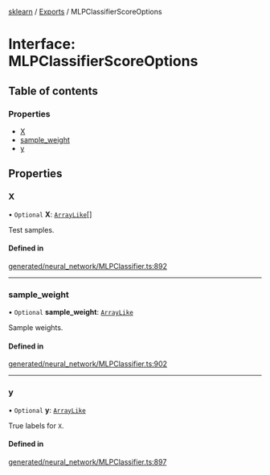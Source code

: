 [sklearn](../readme.md) / [Exports](../modules.md) / MLPClassifierScoreOptions

# Interface: MLPClassifierScoreOptions

## Table of contents

### Properties

- [X](MLPClassifierScoreOptions.md#x)
- [sample\_weight](MLPClassifierScoreOptions.md#sample_weight)
- [y](MLPClassifierScoreOptions.md#y)

## Properties

### X

• `Optional` **X**: [`ArrayLike`](../modules.md#arraylike)[]

Test samples.

#### Defined in

[generated/neural_network/MLPClassifier.ts:892](https://github.com/transitive-bullshit/scikit-learn-ts/blob/367336a/packages/sklearn/src/generated/neural_network/MLPClassifier.ts#L892)

___

### sample\_weight

• `Optional` **sample\_weight**: [`ArrayLike`](../modules.md#arraylike)

Sample weights.

#### Defined in

[generated/neural_network/MLPClassifier.ts:902](https://github.com/transitive-bullshit/scikit-learn-ts/blob/367336a/packages/sklearn/src/generated/neural_network/MLPClassifier.ts#L902)

___

### y

• `Optional` **y**: [`ArrayLike`](../modules.md#arraylike)

True labels for `X`.

#### Defined in

[generated/neural_network/MLPClassifier.ts:897](https://github.com/transitive-bullshit/scikit-learn-ts/blob/367336a/packages/sklearn/src/generated/neural_network/MLPClassifier.ts#L897)
